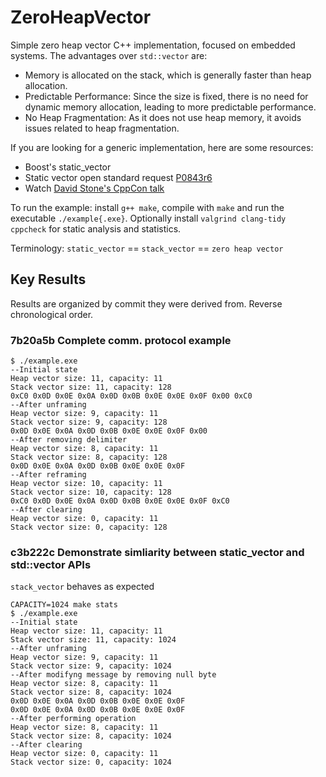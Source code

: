 # ZeroHeapVector

Simple zero heap vector C++ implementation, focused on embedded systems. The advantages over `std::vector` are:

* Memory is allocated on the stack, which is generally faster than heap allocation.
* Predictable Performance: Since the size is fixed, there is no need for dynamic memory allocation, leading to more predictable performance.
* No Heap Fragmentation: As it does not use heap memory, it avoids issues related to heap fragmentation.

If you are looking for a generic implementation, here are some resources:

* Boost's static_vector
* Static vector open standard request [P0843r6](https://www.open-std.org/jtc1/sc22/wg21/docs/papers/2023/p0843r6.html)
* Watch [David Stone's CppCon talk](https://www.youtube.com/watch?v=I8QJLGI0GOE)

To run the example: install `g++ make`, compile with `make` and run the executable `./example{.exe}`. Optionally install `valgrind clang-tidy cppcheck` for static analysis and statistics.

Terminology: `static_vector` == `stack_vector` == `zero heap vector`

## Key Results

Results are organized by commit they were derived from. Reverse chronological order.

### 7b20a5b  Complete comm. protocol example

```shell
$ ./example.exe
--Initial state
Heap vector size: 11, capacity: 11
Stack vector size: 11, capacity: 128
0xC0 0x0D 0x0E 0x0A 0x0D 0x0B 0x0E 0x0E 0x0F 0x00 0xC0
--After unframing
Heap vector size: 9, capacity: 11
Stack vector size: 9, capacity: 128
0x0D 0x0E 0x0A 0x0D 0x0B 0x0E 0x0E 0x0F 0x00
--After removing delimiter
Heap vector size: 8, capacity: 11
Stack vector size: 8, capacity: 128
0x0D 0x0E 0x0A 0x0D 0x0B 0x0E 0x0E 0x0F
--After reframing
Heap vector size: 10, capacity: 11
Stack vector size: 10, capacity: 128
0xC0 0x0D 0x0E 0x0A 0x0D 0x0B 0x0E 0x0E 0x0F 0xC0
--After clearing
Heap vector size: 0, capacity: 11
Stack vector size: 0, capacity: 128
```

### c3b222c  Demonstrate simliarity between static_vector and std::vector APIs

`stack_vector` behaves as expected

```shell
CAPACITY=1024 make stats
$ ./example.exe
--Initial state
Heap vector size: 11, capacity: 11
Stack vector size: 11, capacity: 1024
--After unframing
Heap vector size: 9, capacity: 11
Stack vector size: 9, capacity: 1024
--After modifyng message by removing null byte
Heap vector size: 8, capacity: 11
Stack vector size: 8, capacity: 1024
0x0D 0x0E 0x0A 0x0D 0x0B 0x0E 0x0E 0x0F
0x0D 0x0E 0x0A 0x0D 0x0B 0x0E 0x0E 0x0F
--After performing operation
Heap vector size: 8, capacity: 11
Stack vector size: 8, capacity: 1024
--After clearing
Heap vector size: 0, capacity: 11
Stack vector size: 0, capacity: 1024
```
